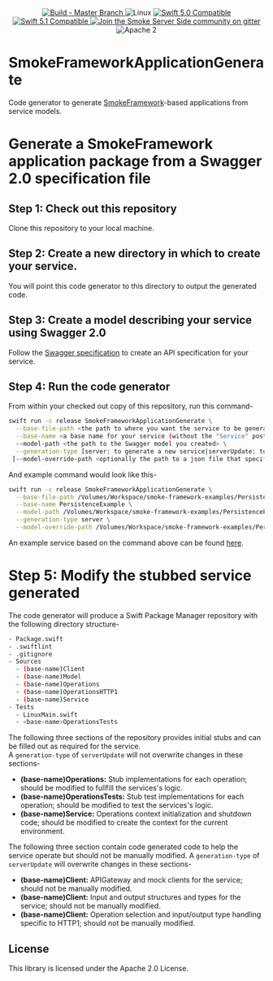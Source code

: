 <p align="center">
<a href="https://travis-ci.com/amzn/smoke-framework-application-generate">
<img src="https://travis-ci.com/amzn/smoke-framework-application-generate.svg?branch=master" alt="Build - Master Branch">
</a>
<img src="https://img.shields.io/badge/os-linux-green.svg?style=flat" alt="Linux">
<a href="http://swift.org">
<img src="https://img.shields.io/badge/swift-5.0-orange.svg?style=flat" alt="Swift 5.0 Compatible">
</a>
<a href="http://swift.org">
<img src="https://img.shields.io/badge/swift-5.1-orange.svg?style=flat" alt="Swift 5.1 Compatible">
</a>
<a href="https://gitter.im/SmokeServerSide">
<img src="https://img.shields.io/badge/chat-on%20gitter-ee115e.svg?style=flat" alt="Join the Smoke Server Side community on gitter">
</a>
<img src="https://img.shields.io/badge/license-Apache2-blue.svg?style=flat" alt="Apache 2">
</p>

# SmokeFrameworkApplicationGenerate

Code generator to generate [SmokeFramework](https://github.com/amzn/smoke-framework)-based applications from service models.

# Generate a SmokeFramework application package from a Swagger 2.0 specification file

## Step 1: Check out this repository

Clone this repository to your local machine.

## Step 2: Create a new directory in which to create your service.

You will point this code generator to this directory to output the generated code.

## Step 3: Create a model describing your service using Swagger 2.0

Follow the [Swagger specification](https://swagger.io/docs/specification/2-0/basic-structure/) to create an API specification for your service.

## Step 4: Run the code generator

From within your checked out copy of this repository, run this command-

```bash
swift run -c release SmokeFrameworkApplicationGenerate \
  --base-file-path <the path to where you want the service to be generated> \
  --base-name <a base name for your service (without the "Service" postfix)> \
  --model-path <the path to the Swagger model you created> \
  --generation-type [server: to generate a new service|serverUpdate: to preserve changes to existing operation handlers]
 [--model-override-path <optionally the path to a json file that specifies various overrides to the model>]
```

And example command would look like this-

```bash
swift run -c release SmokeFrameworkApplicationGenerate \
  --base-file-path /Volumes/Workspace/smoke-framework-examples/PersistenceExampleService \
  --base-name PersistenceExample \
  --model-path /Volumes/Workspace/smoke-framework-examples/PersistenceExampleService/Swagger.yaml \
  --generation-type server \
  --model-override-path /Volumes/Workspace/smoke-framework-examples/PersistenceExampleService/modelOverride.json
```

An example service based on the command above can be found [here](https://github.com/amzn/smoke-framework-examples/tree/master/PersistenceExampleService).

# Step 5: Modify the stubbed service generated

The code generator will produce a Swift Package Manager repository with the following directory structure-

```bash
- Package.swift
- .swiftlint
- .gitignore
- Sources
  - (base-name)Client
  - (base-name)Model
  - (base-name)Operations
  - (base-name)OperationsHTTP1
  - (base-name)Service
- Tests
  - LinuxMain.swift      
  - <base-name>OperationsTests
```

The following three sections of the repository provides initial stubs and can be filled out as required for the service.  
A `generation-type` of `serverUpdate` will not overwrite changes in these sections-

* **(base-name)Operations:** Stub implementations for each operation; should be modified to fullfill the services's logic.
* **(base-name)OperationsTests:** Stub test implementations for each operation; should be modified to test the services's logic.
* **(base-name)Service:** Operations context initialization and shutdown code; should be modified to create the context for the current environment.

The following three section contain code generated code to help the service operate but should not be manually modified. 
A `generation-type` of `serverUpdate` will overwrite changes in these sections-

* **(base-name)Client:** APIGateway and mock clients for the service; should not be manually modified.
* **(base-name)Client:** Input and output structures and types for the service; should not be manually modified.
* **(base-name)Client:** Operation selection and input/output type handling specific to HTTP1; should not be manually modified.

## License

This library is licensed under the Apache 2.0 License.
